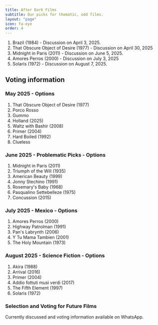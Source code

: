 ```yaml
---
title: After Dark Films
subtitle: Our picks for thematic, odd films.
layout: "page"
icon: fa-eye
order: 4
---
```


1. Brazil (1984) - Discussion on April 3, 2025.
2. That Obscure Object of Desire (1977) - Discussion on April 30, 2025
3. Midnight in Paris (2011) - Discussion on June 5, 2025.
4. Amores Perros (2000) - Discussion on July 3, 2025
5. Solaris (1972) - Discussion on August 7, 2025.

## Voting information

### May 2025 - Options
1. That Obscure Object of Desire (1977)
2. Porco Rosso 
3. Gummo
4. Holland (2025)
5. Waltz with Bashir (2008)
6. Primer (2004)
7. Hard Boiled (1992)
8. Clueless

### June 2025 - Problematic Picks - Options
1. Midnight in Paris (2011)
2. Triumph of the Will (1935)
3. American Beauty (1999)
4. Jonny Stechino (1991)
5. Rosemary's Baby (1968)
6. Pasqualino Settebelleze (1975)
7. Concussion (2015)

### July 2025 - Mexico - Options
1. Amores Perros (2000)
2. Highway Patrolman (1991)
3. Pan's Labrynth (2006)
4. Y Tu Mama Tambien (2001)
5. The Holy Mountain (1973)

### August 2025 - Science Fiction - Options
1. Akira (1988)
2. Arrival (2016)
3. Primer (2004)
4. Addio fottuti musi verdi (2017)
5. The Fifth Element (1997)
6. Solaris (1972)



### Selection and Voting for Future Films

Currently discussed and voting information available on WhatsApp.
